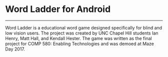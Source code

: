 # Word Ladder for Android
---
Word Ladder is a educational word game designed specifically for blind and low vision users. The project was created by UNC Chapel Hill students Ian Henry, Matt Hall, and Kendall Hester. The game was written as the final project for COMP 580: Enabling Technologies and was demoed at Maze Day 2017.
